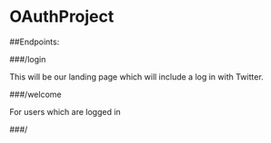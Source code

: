 # OAuthProject

##Endpoints:

###/login   

This will be our landing page which will include a log in with Twitter.

###/welcome

For users which are logged in

###/
